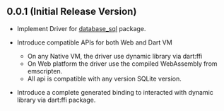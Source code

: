 ## 0.0.1 (Initial Release Version)

- Implement Driver for [database_sql](https://pub.dev/packages/database_sql) package.

- Introduce compatible APIs for both Web and Dart VM
  * On any Native VM, the driver use dynamic library via dart:ffi 
  * On Web platform the driver use the compiled WebAssembly from emscripten.
  * All api is compatible with any version SQLite version.

- Introduce a complete generated binding to interacted with dynamic library via dart:ffi package.  
